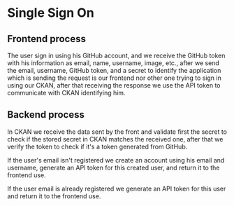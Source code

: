 # Single Sign On


## Frontend process

The user sign in using his GitHub account, and we receive the GitHub token with his information as email, name, username, image, etc., after we send the email, username, GitHub token, and a secret to identify the application which is sending the request is our frontend nor other one trying to sign in using our CKAN, after that receiving the response we use the API token to communicate with CKAN identifying him.

## Backend process 

In CKAN we receive the data sent by the front and validate first the secret to check if the stored secret in CKAN matches the received one, after that we verify the token to check if it's a token generated from GitHub.

If the user's email isn't registered we create an account using his email and username, generate an API token for this created user, and return it to the frontend use.

If the user email is already registered we generate an API token for this user and return it to the frontend use.
